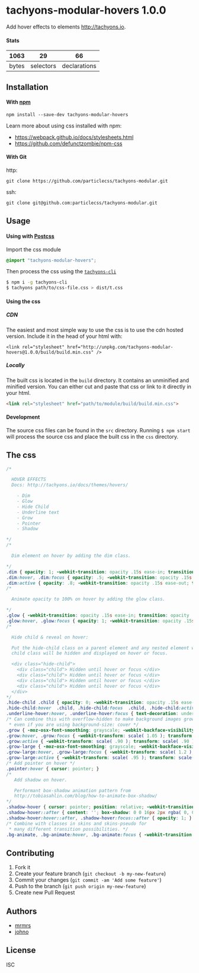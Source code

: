 # tachyons-modular-hovers 1.0.0

Add hover effects to elements http://tachyons.io.

#### Stats

1063 | 29 | 66
---|---|---
bytes | selectors | declarations

## Installation

#### With [npm](https://npmjs.com)

```
npm install --save-dev tachyons-modular-hovers
```

Learn more about using css installed with npm:
* https://webpack.github.io/docs/stylesheets.html
* https://github.com/defunctzombie/npm-css

#### With Git

http:
```
git clone https://github.com/particlecss/tachyons-modular.git
```

ssh:
```
git clone git@github.com:particlecss/tachyons-modular.git
```

## Usage

#### Using with [Postcss](https://github.com/postcss/postcss)

Import the css module

```css
@import "tachyons-modular-hovers";
```

Then process the css using the [`tachyons-cli`](https://github.com/tachyons-css/tachyons-cli)

```sh
$ npm i -g tachyons-cli
$ tachyons path/to/css-file.css > dist/t.css
```

#### Using the css

##### CDN
The easiest and most simple way to use the css is to use the cdn hosted version. Include it in the head of your html with:

```
<link rel="stylesheet" href="http://unpkg.com/tachyons-modular-hovers@1.0.0/build/build.min.css" />
```

##### Locally
The built css is located in the `build` directory. It contains an unminified and minified version.
You can either cut and paste that css or link to it directly in your html.

```html
<link rel="stylesheet" href="path/to/module/build/build.min.css">
```

#### Development

The source css files can be found in the `src` directory.
Running `$ npm start` will process the source css and place the built css in the `css` directory.

## The css

```css
/*

  HOVER EFFECTS
  Docs: http://tachyons.io/docs/themes/hovers/

    - Dim
    - Glow
    - Hide Child
    - Underline text
    - Grow
    - Pointer
    - Shadow

*/
/*

  Dim element on hover by adding the dim class.

*/
.dim { opacity: 1; -webkit-transition: opacity .15s ease-in; transition: opacity .15s ease-in; }
.dim:hover, .dim:focus { opacity: .5; -webkit-transition: opacity .15s ease-in; transition: opacity .15s ease-in; }
.dim:active { opacity: .8; -webkit-transition: opacity .15s ease-out; transition: opacity .15s ease-out; }
/*

  Animate opacity to 100% on hover by adding the glow class.

*/
.glow { -webkit-transition: opacity .15s ease-in; transition: opacity .15s ease-in; }
.glow:hover, .glow:focus { opacity: 1; -webkit-transition: opacity .15s ease-in; transition: opacity .15s ease-in; }
/*

  Hide child & reveal on hover:

  Put the hide-child class on a parent element and any nested element with the
  child class will be hidden and displayed on hover or focus.

  <div class="hide-child">
    <div class="child"> Hidden until hover or focus </div>
    <div class="child"> Hidden until hover or focus </div>
    <div class="child"> Hidden until hover or focus </div>
    <div class="child"> Hidden until hover or focus </div>
  </div>
*/
.hide-child .child { opacity: 0; -webkit-transition: opacity .15s ease-in; transition: opacity .15s ease-in; }
.hide-child:hover  .child, .hide-child:focus  .child, .hide-child:active .child { opacity: 1; -webkit-transition: opacity .15s ease-in; transition: opacity .15s ease-in; }
.underline-hover:hover, .underline-hover:focus { text-decoration: underline; }
/* Can combine this with overflow-hidden to make background images grow on hover
 * even if you are using background-size: cover */
.grow { -moz-osx-font-smoothing: grayscale; -webkit-backface-visibility: hidden; backface-visibility: hidden; -webkit-transform: translateZ( 0 ); transform: translateZ( 0 ); -webkit-transition: -webkit-transform .25s ease-out; transition: -webkit-transform .25s ease-out; transition: transform .25s ease-out; transition: transform .25s ease-out, -webkit-transform .25s ease-out; }
.grow:hover, .grow:focus { -webkit-transform: scale( 1.05 ); transform: scale( 1.05 ); }
.grow:active { -webkit-transform: scale( .90 ); transform: scale( .90 ); }
.grow-large { -moz-osx-font-smoothing: grayscale; -webkit-backface-visibility: hidden; backface-visibility: hidden; -webkit-transform: translateZ( 0 ); transform: translateZ( 0 ); -webkit-transition: -webkit-transform .25s ease-in-out; transition: -webkit-transform .25s ease-in-out; transition: transform .25s ease-in-out; transition: transform .25s ease-in-out, -webkit-transform .25s ease-in-out; }
.grow-large:hover, .grow-large:focus { -webkit-transform: scale( 1.2 ); transform: scale( 1.2 ); }
.grow-large:active { -webkit-transform: scale( .95 ); transform: scale( .95 ); }
/* Add pointer on hover */
.pointer:hover { cursor: pointer; }
/* 
   Add shadow on hover.

   Performant box-shadow animation pattern from 
   http://tobiasahlin.com/blog/how-to-animate-box-shadow/ 
*/
.shadow-hover { cursor: pointer; position: relative; -webkit-transition: all .5s cubic-bezier( .165, .84, .44, 1 ); transition: all .5s cubic-bezier( .165, .84, .44, 1 ); }
.shadow-hover::after { content: ''; box-shadow: 0 0 16px 2px rgba( 0, 0, 0, .2 ); opacity: 0; position: absolute; top: 0; left: 0; width: 100%; height: 100%; z-index: -1; -webkit-transition: opacity .5s cubic-bezier( .165, .84, .44, 1 ); transition: opacity .5s cubic-bezier( .165, .84, .44, 1 ); }
.shadow-hover:hover::after, .shadow-hover:focus::after { opacity: 1; }
/* Combine with classes in skins and skins-pseudo for 
 * many different transition possibilities. */
.bg-animate, .bg-animate:hover, .bg-animate:focus { -webkit-transition: background-color .15s ease-in-out; transition: background-color .15s ease-in-out; }
```

## Contributing

1. Fork it
2. Create your feature branch (`git checkout -b my-new-feature`)
3. Commit your changes (`git commit -am 'Add some feature'`)
4. Push to the branch (`git push origin my-new-feature`)
5. Create new Pull Request

## Authors

* [mrmrs](http://mrmrs.io)
* [johno](http://johnotander.com)

## License

ISC

